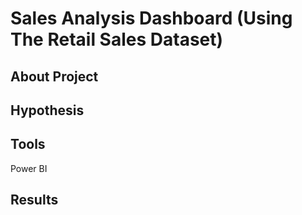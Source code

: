 # Sales Analysis Dashboard (Using The Retail Sales Dataset)


## About Project



## Hypothesis 



## Tools 
Power BI


## Results
 